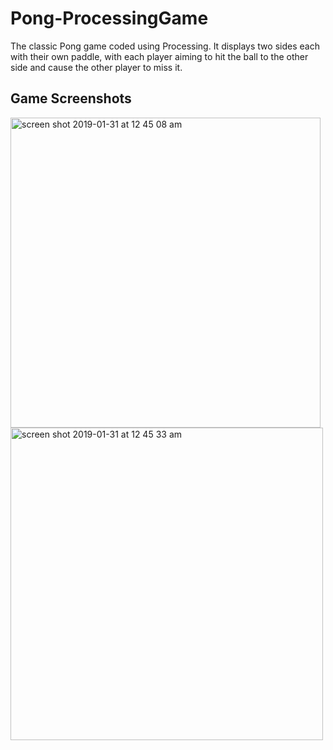 # Pong-ProcessingGame
The classic Pong game coded using Processing. It displays two sides each with their own paddle, with each player aiming to hit the ball to the other side and cause the other player to miss it.

## Game Screenshots
<img width="496" alt="screen shot 2019-01-31 at 12 45 08 am" src="https://user-images.githubusercontent.com/32827637/52038484-784c3a00-2500-11e9-8c91-6bc02ceb4f54.png">

<img width="500" alt="screen shot 2019-01-31 at 12 45 33 am" src="https://user-images.githubusercontent.com/32827637/52038488-7b472a80-2500-11e9-9087-d782b45aa4b0.png">
